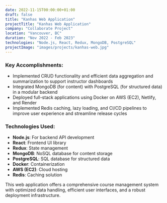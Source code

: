 ```yaml
---
date: 2022-11-15T00:00:00+01:00
draft: false
title: "Kanhas Web Application"
projectTitle: "Kanhas Web Application"
company: "Collaborate Project"
location: "Vancouver, BC"
duration: "Nov 2022 - Feb 2023"
technologies: "Node.js, React, Redux, MongoDB, PostgreSQL"
projectImage: "images/projects/kanhas-web.jpg"
---
```

### Key Accomplishments:

- Implemented CRUD functionality and efficient data aggregation and summarization to support instructor dashboards
- Integrated MongoDB (for content) with PostgreSQL (for structured data) in a modular backend
- Deployed full-stack applications using Docker on AWS (EC2), Netlify, and Render
- Implemented Redis caching, lazy loading, and CI/CD pipelines to improve user experience and streamline release cycles

### Technologies Used:
- **Node.js**: For backend API development
- **React**: Frontend UI library
- **Redux**: State management
- **MongoDB**: NoSQL database for content storage
- **PostgreSQL**: SQL database for structured data
- **Docker**: Containerization
- **AWS (EC2)**: Cloud hosting
- **Redis**: Caching solution

This web application offers a comprehensive course management system with optimized data handling, efficient user interfaces, and a robust deployment infrastructure. 